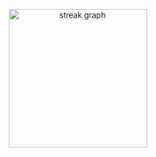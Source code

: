 <div align="center">
  <img src="https://streak-stats.demolab.com?user=gustavoocastro&locale=en&mode=daily&theme=dracula&hide_border=false&border_radius=5&order=3" height="250" alt="streak graph"  />
</div>
